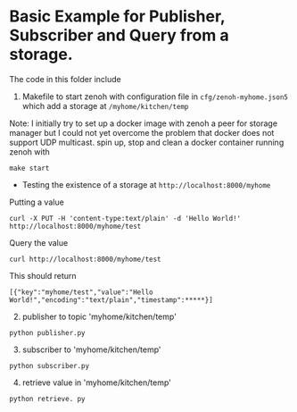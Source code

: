 # Basic Example for Publisher, Subscriber and Query from a storage. 

The code in this folder include
1. Makefile to start zenoh with configuration file in `cfg/zenoh-myhome.json5` which add a storage at `/myhome/kitchen/temp`


Note: I initially try to set up a docker image with zenoh a peer for storage manager but I could not yet overcome the problem that docker does not support UDP multicast. spin up, stop and clean a docker container running zenoh with 
```
make start
```

- Testing the existence of a storage at `http://localhost:8000/myhome`

Putting a value
```
curl -X PUT -H 'content-type:text/plain' -d 'Hello World!' http://localhost:8000/myhome/test
```
Query the value
```
curl http://localhost:8000/myhome/test
```
This should return
```
[{"key":"myhome/test","value":"Hello World!","encoding":"text/plain","timestamp":*****}]
```

2. publisher to topic 'myhome/kitchen/temp'
```
python publisher.py
```
3. subscriber to 'myhome/kitchen/temp'
```
python subscriber.py
```

4. retrieve value in 'myhome/kitchen/temp'
```
python retrieve. py
```